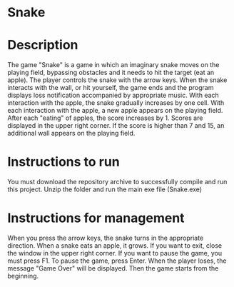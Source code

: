 # Snake

# Description
The game "Snake" is a game in which an imaginary snake moves on the playing field, bypassing obstacles and it needs to hit the target (eat an apple).
The player controls the snake with the arrow keys. When the snake interacts with the wall, or hit yourself, the game ends and the program displays
loss notification accompanied by appropriate music. With each interaction with the apple, the snake gradually increases by one cell.
 With each interaction with the apple, a new apple appears on the playing field. After each "eating" of apples, the score increases by 1.
Scores are displayed in the upper right corner. If the score is higher than 7 and 15, an additional wall appears on the playing field.

# Instructions to run
You must download the repository archive to successfully compile and run this project. Unzip the folder and run the main exe file (Snake.exe) 

# Instructions for management
When you press the arrow keys, the snake turns in the appropriate direction. When a snake eats an apple, it grows.
If you want to exit, close the window in the upper right corner.
If you want to pause the game, you must press F1. To pause the game, press Enter.
When the player loses, the message "Game Over" will be displayed. Then the game starts from the beginning. 

